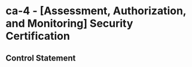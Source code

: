 # ca-4 - \[Assessment, Authorization, and Monitoring\] Security Certification

## Control Statement
